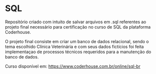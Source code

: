 # SQL

Repositório criado com intuito de salvar arquivos em .sql referentes ao projeto final necessário para certificação no curso de SQL da plataforma Coderhouse.

O projeto final consiste em criar um banco de dados relacional, sendo o tema escolhido Clínica Veterinária e com seus dados fictícios foi feita implementaçao de processos técnicos requeridos para a manutenção do banco de dados.

Curso disponível em: https://www.coderhouse.com.br/online/sql-br
